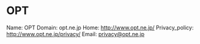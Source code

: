 
# OPT

Name: OPT
Domain: opt.ne.jp
Home: http://www.opt.ne.jp/
Privacy_policy: http://www.opt.ne.jp/privacy/
Email: privacy@opt.ne.jp
